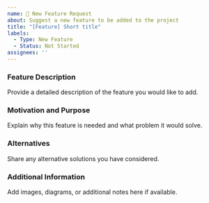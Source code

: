 ```yaml
---
name: 🚀 New Feature Request
about: Suggest a new feature to be added to the project
title: "[Feature] Short title"
labels: 
  - Type: New Feature
  - Status: Not Started
assignees: ''
---
```


### Feature Description

Provide a detailed description of the feature you would like to add.

### Motivation and Purpose

Explain why this feature is needed and what problem it would solve.

### Alternatives

Share any alternative solutions you have considered.

### Additional Information

Add images, diagrams, or additional notes here if available.
